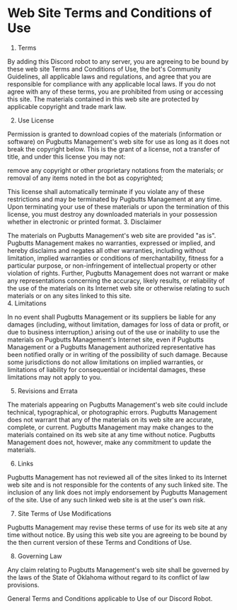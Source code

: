 # Web Site Terms and Conditions of Use  

1. Terms  

By adding this Discord robot to any server, you are agreeing to be bound by these web site Terms and Conditions of Use, the bot's Community Guidelines, all applicable laws and regulations, and agree that you are responsible for compliance with any applicable local laws. If you do not agree with any of these terms, you are prohibited from using or accessing this site. The materials contained in this web site are protected by applicable copyright and trade mark law.  

2. Use License  

Permission is granted to download copies of the materials (information or software) on Pugbutts Management's web site for use as long as it does not break the copyright below. This is the grant of a license, not a transfer of title, and under this license you may not:  

remove any copyright or other proprietary notations from the materials; or  
removal of any items noted in the bot as copyrighted;  

This license shall automatically terminate if you violate any of these restrictions and may be terminated by Pugbutts Management at any time. Upon terminating your use of these materials or upon the termination of this license, you must destroy any downloaded materials in your possession whether in electronic or printed format.
3. Disclaimer  

The materials on Pugbutts Management's web site are provided "as is". Pugbutts Management makes no warranties, expressed or implied, and hereby disclaims and negates all other warranties, including without limitation, implied warranties or conditions of merchantability, fitness for a particular purpose, or non-infringement of intellectual property or other violation of rights. Further, Pugbutts Management does not warrant or make any representations concerning the accuracy, likely results, or reliability of the use of the materials on its Internet web site or otherwise relating to such materials or on any sites linked to this site.  
4. Limitations  

In no event shall Pugbutts Management or its suppliers be liable for any damages (including, without limitation, damages for loss of data or profit, or due to business interruption,) arising out of the use or inability to use the materials on Pugbutts Management's Internet site, even if Pugbutts Management or a Pugbutts Management authorized representative has been notified orally or in writing of the possibility of such damage. Because some jurisdictions do not allow limitations on implied warranties, or limitations of liability for consequential or incidental damages, these limitations may not apply to you.  

5. Revisions and Errata  

The materials appearing on Pugbutts Management's web site could include technical, typographical, or photographic errors. Pugbutts Management does not warrant that any of the materials on its web site are accurate, complete, or current. Pugbutts Management may make changes to the materials contained on its web site at any time without notice. Pugbutts Management does not, however, make any commitment to update the materials.  

6. Links  

Pugbutts Management has not reviewed all of the sites linked to its Internet web site and is not responsible for the contents of any such linked site. The inclusion of any link does not imply endorsement by Pugbutts Management of the site. Use of any such linked web site is at the user's own risk.  

7. Site Terms of Use Modifications  

Pugbutts Management may revise these terms of use for its web site at any time without notice. By using this web site you are agreeing to be bound by the then current version of these Terms and Conditions of Use.  

8. Governing Law  

Any claim relating to Pugbutts Management's web site shall be governed by the laws of the State of Oklahoma without regard to its conflict of law provisions.  

General Terms and Conditions applicable to Use of our Discord Robot.
